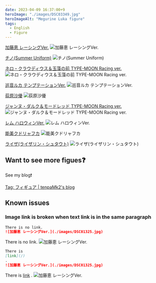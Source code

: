 ```yaml
---
date: 2023-04-09 16:37:00+9
heroImage: "./images/DSC03349.jpg"
heroImageAlt: "Megurine Luka figure"
tags:
  - English
  - Figure
---
```


<!-- more -->

[加藤恵 レーシングVer.](https://www.goodsmile.info/ja/product/11193/%E5%8A%A0%E8%97%A4%E6%81%B5+%E3%83%AC%E3%83%BC%E3%82%B7%E3%83%B3%E3%82%B0Ver.html)
![加藤恵 レーシングVer.](./images/DSC01325.jpg)

[チノ(Summer Uniform)](https://plumwebshop.com/item-detail/1007530)
![チノ(Summer Uniform)](./images/DSC02434.jpg)

[ネロ・クラウディウス＆玉藻の前 TYPE-MOON Racing ver.](http://plusoneservice.jp/shop/nero_tamamo/)
![ネロ・クラウディウス＆玉藻の前 TYPE-MOON Racing ver.](./images/DSC02482.jpg)

[巡音ルカ テンプテーションVer.](https://www.goodsmile.info/ja/product/6521/%E5%B7%A1%E9%9F%B3%E3%83%AB%E3%82%AB+%E3%83%86%E3%83%B3%E3%83%97%E3%83%86%E3%83%BC%E3%82%B7%E3%83%A7%E3%83%B3Ver.html)
![巡音ルカ テンプテーションVer.](./images/DSC03349.jpg)

[荻原沙優](https://www.goodsmile.info/ja/product/11919/%E8%8D%BB%E5%8E%9F%E6%B2%99%E5%84%AA.html)
![荻原沙優](./images/DSC03718.jpg)

[ジャンヌ・ダルク＆モードレッド TYPE-MOON Racing ver.](http://plusoneservice.jp/apored.html)
![ジャンヌ・ダルク＆モードレッド TYPE-MOON Racing ver.](./images/P5310484.jpg)

[レム ハロウィンVer.](https://www.goodsmile.info/ja/product/9139/%E3%83%AC%E3%83%A0+%E3%83%8F%E3%83%AD%E3%82%A6%E3%82%A3%E3%83%B3Ver.html)
![レム ハロウィンVer.](./images/P6050098.jpg)

[能美クドリャフカ](https://www.kotobukiya.co.jp/product/product-0000003934/)
![能美クドリャフカ](./images/P6120030.jpg)

[ライザ(ライザリン・シュタウト)](http://wonderfulworks.co.jp/product/article.php?id=2)
![ライザ(ライザリン・シュタウト)](./images/P9180040.jpg)

## Want to see more figues❓

See my blog❗

[Tag: フィギュア | tenpaMk2's blog](https://tenpamk2-blog.netlify.app/tags/%E3%83%95%E3%82%A3%E3%82%AE%E3%83%A5%E3%82%A2/)

## Known issues

### Image link is broken when text link is in the same paragraph

```md
There is no link.
![加藤恵 レーシングVer.](./images/DSC01325.jpg)
```

There is no link.
![加藤恵 レーシングVer.](./images/DSC01325.jpg)

```md
There is
[link](/)
.
![加藤恵 レーシングVer.](./images/DSC01325.jpg)
```

There is
[link](/)
.
![加藤恵 レーシングVer.](./images/DSC01325.jpg)

